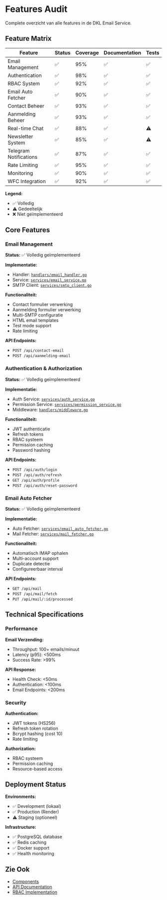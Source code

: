 # Features Audit

Complete overzicht van alle features in de DKL Email Service.

## Feature Matrix

| Feature | Status | Coverage | Documentation | Tests |
|---------|--------|----------|---------------|-------|
| Email Management | ✅ | 95% | ✅ | ✅ |
| Authentication | ✅ | 98% | ✅ | ✅ |
| RBAC System | ✅ | 92% | ✅ | ✅ |
| Email Auto Fetcher | ✅ | 90% | ✅ | ✅ |
| Contact Beheer | ✅ | 93% | ✅ | ✅ |
| Aanmelding Beheer | ✅ | 93% | ✅ | ✅ |
| Real-time Chat | ✅ | 88% | ✅ | ⚠️ |
| Newsletter System | ✅ | 85% | ✅ | ⚠️ |
| Telegram Notifications | ✅ | 87% | ✅ | ✅ |
| Rate Limiting | ✅ | 95% | ✅ | ✅ |
| Monitoring | ✅ | 90% | ✅ | ✅ |
| WFC Integration | ✅ | 92% | ✅ | ✅ |

**Legend:**
- ✅ Volledig
- ⚠️ Gedeeltelijk  
- ❌ Niet geïmplementeerd

## Core Features

### Email Management

**Status:** ✅ Volledig geïmplementeerd

**Implementatie:**
- Handler: [`handlers/email_handler.go`](../../handlers/email_handler.go:1)
- Service: [`services/email_service.go`](../../services/email_service.go:1)
- SMTP Client: [`services/smtp_client.go`](../../services/smtp_client.go:1)

**Functionaliteit:**
- Contact formulier verwerking
- Aanmelding formulier verwerking
- Multi-SMTP configuratie
- HTML email templates
- Test mode support
- Rate limiting

**API Endpoints:**
- `POST /api/contact-email`
- `POST /api/aanmelding-email`

### Authentication & Authorization

**Status:** ✅ Volledig geïmplementeerd

**Implementatie:**
- Auth Service: [`services/auth_service.go`](../../services/auth_service.go:1)
- Permission Service: [`services/permission_service.go`](../../services/permission_service.go:1)
- Middleware: [`handlers/middleware.go`](../../handlers/middleware.go:1)

**Functionaliteit:**
- JWT authenticatie
- Refresh tokens
- RBAC systeem
- Permission caching
- Password hashing

**API Endpoints:**
- `POST /api/auth/login`
- `POST /api/auth/refresh`
- `GET /api/auth/profile`
- `POST /api/auth/reset-password`

### Email Auto Fetcher

**Status:** ✅ Volledig geïmplementeerd

**Implementatie:**
- Auto Fetcher: [`services/email_auto_fetcher.go`](../../services/email_auto_fetcher.go:1)
- Mail Fetcher: [`services/mail_fetcher.go`](../../services/mail_fetcher.go:1)

**Functionaliteit:**
- Automatisch IMAP ophalen
- Multi-account support
- Duplicate detectie
- Configureerbaar interval

**API Endpoints:**
- `GET /api/mail`
- `POST /api/mail/fetch`
- `PUT /api/mail/:id/processed`

## Technical Specifications

### Performance

**Email Verzending:**
- Throughput: 100+ emails/minuut
- Latency (p95): <500ms
- Success Rate: >99%

**API Response:**
- Health Check: <50ms
- Authentication: <100ms
- Email Endpoints: <200ms

### Security

**Authentication:**
- JWT tokens (HS256)
- Refresh token rotation
- Bcrypt hashing (cost 10)
- Rate limiting

**Authorization:**
- RBAC systeem
- Permission caching
- Resource-based access

## Deployment Status

**Environments:**
- ✅ Development (lokaal)
- ✅ Production (Render)
- ⚠️ Staging (optioneel)

**Infrastructure:**
- ✅ PostgreSQL database
- ✅ Redis caching
- ✅ Docker support
- ✅ Health monitoring

## Zie Ook

- [Components](../architecture/components.md)
- [API Documentation](../api/rest-api.md)
- [RBAC Implementation](./rbac-implementation.md)